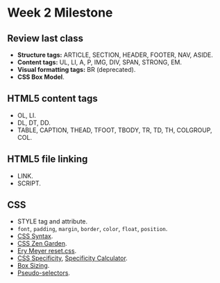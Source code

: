 Week 2 Milestone
==========

## Review last class

* __Structure tags:__ ARTICLE, SECTION, HEADER, FOOTER, NAV, ASIDE.
* __Content tags:__ UL, LI, A, P, IMG, DIV, SPAN, STRONG, EM.
* __Visual formatting tags:__ BR (deprecated).
* __CSS Box Model__.

## HTML5 content tags

* OL, LI.
* DL, DT, DD.
* TABLE, CAPTION, THEAD, TFOOT, TBODY, TR, TD, TH, COLGROUP, COL.

## HTML5 file linking

* LINK.
* SCRIPT.

## CSS

* STYLE tag and attribute.
* `font`, `padding`, `margin`, `border`, `color`, `float`, `position`.
* [CSS Syntax](https://developer.mozilla.org/en-US/docs/Web/CSS/Syntax).
* [CSS Zen Garden](http://www.csszengarden.com/).
* [Ery Meyer reset.css](http://meyerweb.com/eric/tools/css/reset/).
* [CSS Specificity](https://developer.mozilla.org/en-US/docs/Web/CSS/Specificity), [Specificity Calculator](http://specificity.keegan.st/).
* [Box Sizing](https://developer.mozilla.org/en-US/docs/Web/CSS/box-sizing).
* [Pseudo-selectors](https://developer.mozilla.org/en-US/docs/Web/CSS/:active).
